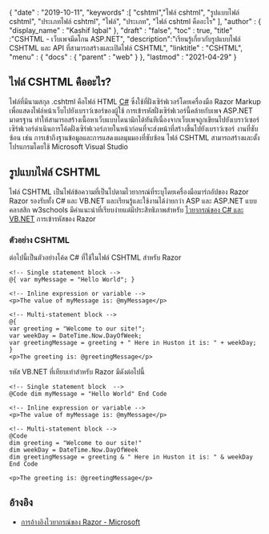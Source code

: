 {
  "date" : "2019-10-11",
  "keywords" :[ "cshtml","ไฟล์ cshtml", "รูปแบบไฟล์ cshtml", "ประเภทไฟล์ cshtml", "ไฟล์", "ประเภท", "ไฟล์ cshtml คืออะไร" ],
  "author" : {
    "display_name" : "Kashif Iqbal"
},
  "draft" : "false",
  "toc" : true,
  "title" :"CSHTML - เว็บเพจมีดโกน ASP.NET",
  "description":"เรียนรู้เกี่ยวกับรูปแบบไฟล์ CSHTML และ API ที่สามารถสร้างและเปิดไฟล์ CSHTML",
  "linktitle" : "CSHTML",
  "menu" : {
    "docs" : {
      "parent" : "web"
}
},
  "lastmod" : "2021-04-29"
}

## ไฟล์ CSHTML คืออะไร?

ไฟล์ที่มีนามสกุล .cshtml คือไฟล์ HTML [C#](/th/programming/cs/) ซึ่งใช้ที่ฝั่งเซิร์ฟเวอร์โดยเครื่องมือ Razor Markup เพื่อแสดงไฟล์หน้าเว็บไปยังเบราว์เซอร์ของผู้ใช้ การเข้ารหัสฝั่งเซิร์ฟเวอร์นี้คล้ายกับเพจ ASP.NET มาตรฐาน ทำให้สามารถสร้างเนื้อหาเว็บแบบไดนามิกได้ทันทีเนื่องจากเว็บเพจถูกเขียนไปยังเบราว์เซอร์ เซิร์ฟเวอร์ดำเนินการโค้ดฝั่งเซิร์ฟเวอร์ภายในหน้าก่อนที่จะส่งหน้าที่สร้างขึ้นไปยังเบราว์เซอร์ งานที่ซับซ้อน เช่น การเข้าถึงฐานข้อมูลและการแสดงผลมุมมองที่ซับซ้อน ไฟล์ CSHTML สามารถสร้างและตั้งโปรแกรมโดยใช้ Microsoft Visual Studio

## รูปแบบไฟล์ CSHTML

ไฟล์ CSHTML เป็นไฟล์ข้อความที่เป็นไปตามไวยากรณ์ที่ระบุโดยเครื่องมือมาร์กอัปของ Razor Razor รองรับทั้ง C# และ VB.NET และเรียนรู้และใช้งานได้ง่ายกว่า ASP และ ASP.NET แบบคลาสสิก w3schools มีคำแนะนำที่เรียบง่ายแต่มีประสิทธิภาพสำหรับ [ไวยากรณ์ของ C# และ VB.NET](https://www.w3schools.com/asp/razor_syntax.asp) การเข้ารหัสของ Razor

### ตัวอย่าง CSHTML

ต่อไปนี้เป็นตัวอย่างโค้ด C# ที่ใช้ในไฟล์ CSHTML สำหรับ Razor

```
<!-- Single statement block -->
@{ var myMessage = "Hello World"; }

<!-- Inline expression or variable -->
<p>The value of myMessage is: @myMessage</p>

<!-- Multi-statement block -->
@{
var greeting = "Welcome to our site!";
var weekDay = DateTime.Now.DayOfWeek;
var greetingMessage = greeting + " Here in Huston it is: " + weekDay;
}
<p>The greeting is: @greetingMessage</p>
```

รหัส VB.NET ที่เทียบเท่าสำหรับ Razor มีดังต่อไปนี้

```
<!-- Single statement block  -->
@Code dim myMessage = "Hello World" End Code

<!-- Inline expression or variable -->
<p>The value of myMessage is: @myMessage</p>

<!-- Multi-statement block -->
@Code
dim greeting = "Welcome to our site!"
dim weekDay = DateTime.Now.DayOfWeek
dim greetingMessage = greeting & " Here in Huston it is: " & weekDay
End Code

<p>The greeting is: @greetingMessage</p>
```

## อ้างอิง

* [การอ้างอิงไวยากรณ์ของ Razor - Microsoft](https://learn.microsoft.com/en-us/aspnet/core/mvc/views/razor?view=aspnetcore-5.0)

